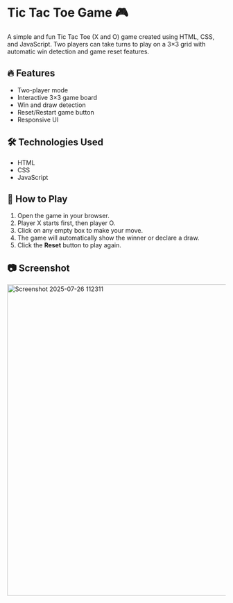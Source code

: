 # Tic Tac Toe Game 🎮

A simple and fun Tic Tac Toe (X and O) game created using HTML, CSS, and JavaScript. Two players can take turns to play on a 3×3 grid with automatic win detection and game reset features.

## 🔥 Features
- Two-player mode
- Interactive 3×3 game board
- Win and draw detection
- Reset/Restart game button
- Responsive UI

## 🛠️ Technologies Used
- HTML
- CSS
- JavaScript

## 🚀 How to Play
1. Open the game in your browser.
2. Player X starts first, then player O.
3. Click on any empty box to make your move.
4. The game will automatically show the winner or declare a draw.
5. Click the **Reset** button to play again.

## 📷 Screenshot
<img width="1199" height="717" alt="Screenshot 2025-07-26 112311" src="https://github.com/user-attachments/assets/5b78da07-7113-4a27-960a-81b1d71bbb5f" />


